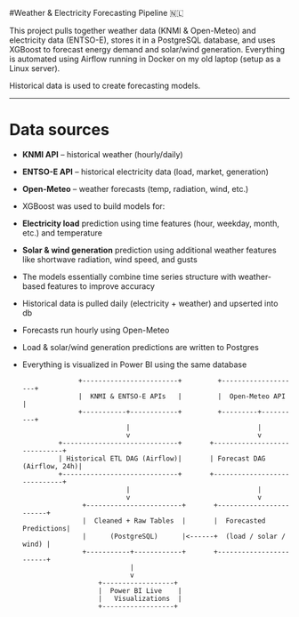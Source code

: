 #Weather & Electricity Forecasting Pipeline 🇳🇱

This project pulls together weather data (KNMI & Open-Meteo) and electricity data (ENTSO-E), stores it in a PostgreSQL database, and uses XGBoost to forecast energy demand and solar/wind generation. Everything is automated using Airflow running in Docker on my old laptop (setup as a Linux server).

Historical data is used to create forecasting models.

---

# Data sources

- **KNMI API** – historical weather (hourly/daily)
- **ENTSO-E API** – historical electricity data (load, market, generation)
- **Open-Meteo** – weather forecasts (temp, radiation, wind, etc.)

- XGBoost was used to build models for:
 - **Electricity load** prediction using time features (hour, weekday, month, etc.) and temperature
 - **Solar & wind generation** prediction using additional weather features like shortwave radiation, wind speed, and gusts
- The models essentially combine time series structure with weather-based features to improve accuracy


- Historical data is pulled daily (electricity + weather) and upserted into db
- Forecasts run hourly using Open-Meteo
- Load & solar/wind generation predictions are written to Postgres
- Everything is visualized in Power BI using the same database


                    +------------------------+         +--------------------+
                    |  KNMI & ENTSO-E APIs   |         |  Open-Meteo API    |
                    +-----------+------------+         +---------+----------+
                                |                                |
                                v                                v
               +-----------------------------+       +-----------------------------+
               | Historical ETL DAG (Airflow)|       | Forecast DAG (Airflow, 24h)|
               +-----------------------------+       +-----------------------------+
                                |                                |
                                v                                v
                     +------------------------+       +------------------------+
                     |  Cleaned + Raw Tables  |       |  Forecasted Predictions|
                     |      (PostgreSQL)      |<------+  (load / solar / wind) |
                     +-----------+------------+       +------------------------+
                                 |
                                 v
                         +------------------+
                         |  Power BI Live    |
                         |   Visualizations  |
                         +------------------+



